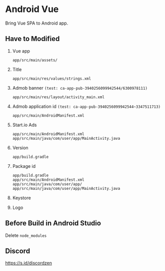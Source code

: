 # Android Vue

Bring Vue SPA to Android app.

## Have to Modified

1. Vue app

	```
	app/src/main/assets/
	```
	
2. Title

	```
	app/src/main/res/values/strings.xml
	```
	
3. Admob banner `(test: ca-app-pub-3940256099942544/6300978111)`

	```
	app/src/main/res/layout/activity_main.xml
	```

4. Admob application id `(test: ca-app-pub-3940256099942544~3347511713)`

	```
	app/src/main/AndroidManifest.xml
	```

4. Start.io Ads

	```
	app/src/main/AndroidManifest.xml
	app/src/main/java/com/user/app/MainActivity.java
	```
	
5. Version

	```
	app/build.gradle
	```
	
6. Package id

	```
	app/build.gradle
	app/src/main/AndroidManifest.xml
	app/src/main/java/com/user/app/
	app/src/main/java/com/user/app/MainActivity.java
	```
	
7. Keystore
8. Logo

## Before Build in Android Studio

Delete `node_modules`

## Discord

https://s.id/discordzen
